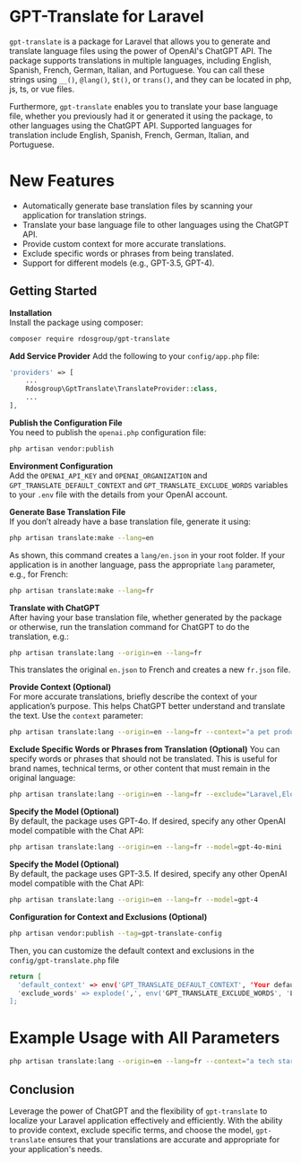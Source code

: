# GPT-Translate for Laravel

`gpt-translate` is a package for Laravel that allows you to generate and translate language files using the power of OpenAI's ChatGPT API. The package supports translations in multiple languages, including English, Spanish, French, German, Italian, and Portuguese. You can call these strings using `__()`, `@lang()`, `$t()`, or `trans()`, and they can be located in php, js, ts, or vue files.

Furthermore, `gpt-translate` enables you to translate your base language file, whether you previously had it or generated it using the package, to other languages using the ChatGPT API. Supported languages for translation include English, Spanish, French, German, Italian, and Portuguese.


# New Features

- Automatically generate base translation files by scanning your application for translation strings.
- Translate your base language file to other languages using the ChatGPT API.
- Provide custom context for more accurate translations.
- Exclude specific words or phrases from being translated.
- Support for different models (e.g., GPT-3.5, GPT-4).

## Getting Started

**Installation**  
   Install the package using composer:
```bash
composer require rdosgroup/gpt-translate
```

**Add Service Provider**
Add the following to your `config/app.php` file:
```php
'providers' => [
    ...
    Rdosgroup\GptTranslate\TranslateProvider::class,
    ...
],
```


**Publish the Configuration File**  
You need to publish the `openai.php` configuration file:
```bash
php artisan vendor:publish
```


**Environment Configuration**  
Add the `OPENAI_API_KEY` and `OPENAI_ORGANIZATION` and `GPT_TRANSLATE_DEFAULT_CONTEXT` and `GPT_TRANSLATE_EXCLUDE_WORDS` variables to your `.env` file with the details from your OpenAI account.

**Generate Base Translation File**  
If you don’t already have a base translation file, generate it using:
```bash
php artisan translate:make --lang=en
```
As shown, this command creates a `lang/en.json` in your root folder. If your application is in another language, pass the appropriate `lang` parameter, e.g., for French:
```bash
php artisan translate:make --lang=fr
```

**Translate with ChatGPT**  
After having your base translation file, whether generated by the package or otherwise, run the translation command for ChatGPT to do the translation, e.g.:
```bash
php artisan translate:lang --origin=en --lang=fr
```
This translates the original `en.json` to French and creates a new `fr.json` file.

**Provide Context (Optional)**  
For more accurate translations, briefly describe the context of your application’s purpose. This helps ChatGPT better understand and translate the text. Use the `context` parameter:
```bash
php artisan translate:lang --origin=en --lang=fr --context="a pet product sales application"
```

**Exclude Specific Words or Phrases from Translation (Optional)**
You can specify words or phrases that should not be translated. This is useful for brand names, technical terms, or other content that must remain in the original language:
```bash
php artisan translate:lang --origin=en --lang=fr --exclude="Laravel,Eloquent,PHP"
```

**Specify the Model (Optional)**  
By default, the package uses GPT-4o. If desired, specify any other OpenAI model compatible with the Chat API:
```bash
php artisan translate:lang --origin=en --lang=fr --model=gpt-4o-mini
```

**Specify the Model (Optional)**  
By default, the package uses GPT-3.5. If desired, specify any other OpenAI model compatible with the Chat API:
```bash
php artisan translate:lang --origin=en --lang=fr --model=gpt-4
```

**Configuration for Context and Exclusions (Optional)**  

```bash
php artisan vendor:publish --tag=gpt-translate-config
```

Then, you can customize the default context and exclusions in the `config/gpt-translate.php` file

```bash
return [
  'default_context' => env('GPT_TRANSLATE_DEFAULT_CONTEXT', 'Your default context here'),
  'exclude_words' => explode(',', env('GPT_TRANSLATE_EXCLUDE_WORDS', 'Laravel,Eloquent,PHP')),
];
```

# Example Usage with All Parameters

```bash
php artisan translate:lang --origin=en --lang=fr --context="a tech startup specializing in AI products" --exclude="ChatGPT,OpenAI,Laravel" --model=gpt-4
```

## Conclusion

Leverage the power of ChatGPT and the flexibility of `gpt-translate` to localize your Laravel application effectively and efficiently. With the ability to provide context, exclude specific terms, and choose the model, `gpt-translate` ensures that your translations are accurate and appropriate for your application's needs.
